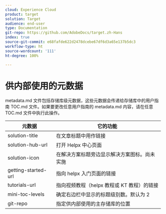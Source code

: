 ```yaml
---
cloud: Experience Cloud
product: target
solution: Target
audience: end-user
type: Documentation
git-repo: https://github.com/AdobeDocs/target.zh-Hans
index: true
source-git-commit: e68fafde622d2478dcebe67df6d3a65e137b5dc3
workflow-type: ht
source-wordcount: '111'
ht-degree: 100%

---
```



# 供内部使用的元数据

metadata.md 文件包括存储库级元数据，这些元数据会传递给存储库中的用户指南 TOC.md 文件。如果要更改任意用户指南的 metadata.md 内容，请在任意 TOC.md 文件中执行此操作。

| 元数据 | 它的功能 |
|--- |--- |
| solution-title | 在文章标题中用作链接 |
| solution-hub-url | 打开 Helpx 中心页面 |
| solution-icon | 在解决方案标题旁边显示解决方案图标。尚未实施 |
| getting-started-url | 指向 helpx 入门页面的链接 |
| tutorials-url | 指向视频教程（helpx 教程或 KT 教程）的链接 |
| mini-toc-levels | 确定右边栏中显示的标题级别数。默认为 2 |
| git-repo | 指定供内部使用的主存储库的位置 |
